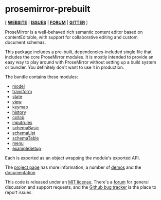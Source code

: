 # prosemirror-prebuilt

[ [**WEBSITE**](http://prosemirror.net) | [**ISSUES**](https://github.com/prosemirror/prosemirror/issues) | [**FORUM**](https://discuss.prosemirror.net) | [**GITTER**](https://gitter.im/ProseMirror/prosemirror) ]

ProseMirror is a well-behaved rich semantic content editor based on
contentEditable, with support for collaborative editing and custom
document schemas.

This package includes a pre-built, dependencies-included single file
that includes the core ProseMirror modules. It is mostly intended to
provide an easy way to play around with ProseMirror without setting up
a build system or bundler. You definitely don't want to use it in
production.

The bundle contains these modules:

 * [model](http://prosemirror.net/ref.html#model)
 * [transform](http://prosemirror.net/ref.html#transform)
 * [state](http://prosemirror.net/ref.html#state)
 * [view](http://prosemirror.net/ref.html#view)
 * [keymap](http://prosemirror.net/ref.html#keymap)
 * [history](http://prosemirror.net/ref.html#history)
 * [collab](http://prosemirror.net/ref.html#collab)
 * [inputrules](http://prosemirror.net/ref.html#inputrules)
 * [schemaBasic](http://prosemirror.net/ref.html#schema-basic)
 * [schemaList](http://prosemirror.net/ref.html#schema-list)
 * [schemaTable](http://prosemirror.net/ref.html#schema-table)
 * [menu](https://github.com/prosemirror/prosemirror-menu#readme)
 * [exampleSetup](https://github.com/prosemirror/prosemirror-example-setup#readme)

Each is exported as an object wrapping the module's exported API.

The [project page](http://prosemirror.net) has more information, a
number of [demos](http://prosemirror.net/#demos) and the
[documentation](http://prosemirror.net/docs.html).

This code is released under an
[MIT license](https://github.com/prosemirror/prosemirror/tree/master/LICENSE).
There's a [forum](http://discuss.prosemirror.net) for general
discussion and support requests, and the
[Github bug tracker](https://github.com/prosemirror/prosemirror/issues)
is the place to report issues.
